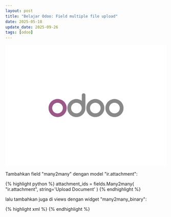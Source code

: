 ```yaml
---
layout: post
title: "Belajar Odoo: Field multiple file upload"
date: 2025-05-18
update_date: 2025-09-26
tags: [odoo]
---
```


<img src="/assets/images/odoo.png" />

Tambahkan field "many2many" dengan model "ir.attachment":

{% highlight python %}
attachment_ids = fields.Many2many(
	"ir.attachment",
	string='Upload Document'
)
{% endhighlight %}

lalu tambahkan juga di views dengan widget "many2many_binary":

{% highlight xml %}
<field name="attachment_ids" widget="many2many_binary" />
{% endhighlight %}